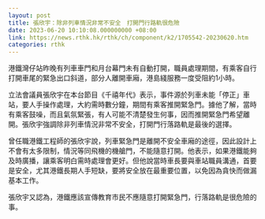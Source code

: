 ```yaml
---
layout: post
title: 張欣宇：除非列車情況非常不安全　打開門行路軌很危險
date: 2023-06-20 10:10:08.000000000 +08:00
link: https://news.rthk.hk/rthk/ch/component/k2/1705542-20230620.htm
categories: rthk
---
```


港鐵灣仔站昨晚有列車車門和月台幕門未有自動打開，職員處理期間，有乘客自行打開車尾的緊急出口斜道，部分人離開車廂，港島綫服務一度受阻約1小時。

立法會議員張欣宇在本台節目《千禧年代》表示，事件源於列車未能「停正」車站，要人手操作處理，大約需時數分鐘，期間有乘客推開緊急門。據他了解，當時有乘客鼓噪，而且氣氛緊張，有人可能不清楚發生何事，因而推開緊急門希望離開。張欣宇強調除非列車情況非常不安全，打開門行落路軌是最後的選擇。

曾任職港鐵工程師的張欣宇說，列車緊急門是離開不安全車廂的途徑，因此設計上不會有太多限制，情況等同飛機的機艙門，不能隨意打開。他表示，如果港鐵能夠及時廣播，讓乘客明白需時處理會更好。但他說當時車長要與車站職員溝通，首要是安全，尤其港鐵長期人手短缺，要將安全放在最重要位置，以免因為貪快而做漏基本工作。

張欣宇又認為，港鐵應該宣傳教育市民不應隨意打開緊急門，行落路軌是很危險的事。
